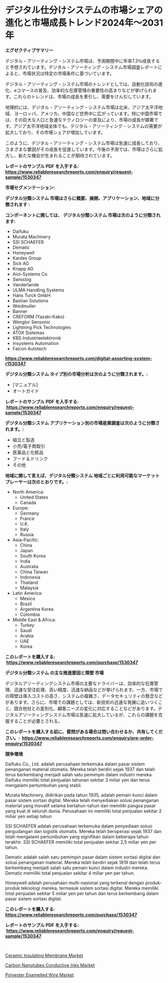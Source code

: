 <p><h1>デジタル仕分けシステムの市場シェアの進化と市場成長トレンド2024年〜2031年</h1></p><p><strong>エグゼクティブサマリー</strong></p>
<p><p>デジタル・アソーティング・システム市場は、予測期間中に年率7.3％成長すると予想されています。デジタル・アソーティング・システム市場調査レポートによると、市場状況は特定の市場条件に基づいています。</p><p>デジタル・アソーティング・システム市場のトレンドとしては、自動化技術の進化、eコマースの普及、効率的な在庫管理の重要性の高まりなどが挙げられます。これらのトレンドは、市場の成長を牽引し、需要をけん引しています。</p><p>地理的には、デジタル・アソーティング・システム市場は北米、アジア太平洋地域、ヨーロッパ、アメリカ、中国など世界中に広がっています。特に中国市場では、その巨大な人口と急速なテクノロジーの普及により、市場の成長が顕著です。アジア太平洋地域全体でも、デジタル・アソーティング・システムの需要が拡大しており、その市場シェアが増加しています。</p><p>このように、デジタル・アソーティング・システム市場は急速に成長しており、さまざまな要因がその成長を促進しています。今後の予測では、市場はさらに拡大し、新たな機会が生まれることが期待されています。</p></p>
<p><strong>レポートのサンプル PDF を入手する: <a href="https://www.reliableresearchreports.com/enquiry/request-sample/1530347">https://www.reliableresearchreports.com/enquiry/request-sample/1530347</a></strong></p>
<p><strong>市場セグメンテーション:</strong></p>
<p><strong> デジタル分類システム 市場はさらに概要、展開、アプリケーション、地域に分類されます :</strong></p>
<p><strong>コンポーネントに関しては、 デジタル分類システム 市場は次のように分類されます: &nbsp;</strong></p>
<p><ul><li>Daifuku</li><li>Murata Machinery</li><li>SSI SCHAEFER</li><li>Dematic</li><li>Honeywell</li><li>Kardex Group</li><li>Sick AG</li><li>Knapp AG</li><li>Aioi-Systems Co</li><li>Swisslog</li><li>Vanderlande</li><li>ULMA Handling Systems</li><li>Hans Turck GmbH</li><li>Bastian Solutions</li><li>Weidmuller</li><li>Banner</li><li>CREFORM (Yazaki-Kako)</li><li>Wenglor Sensonic</li><li>Lightning Pick Technologies</li><li>ATOX Sistemas</li><li>KBS Industrieelektronik</li><li>Insystems Automation</li><li>Falcon Autotech</li></ul></p>
<p><strong><a href="https://www.reliableresearchreports.com/digital-assorting-system-r1530347">https://www.reliableresearchreports.com/digital-assorting-system-r1530347</a></strong></p>
<p><strong> デジタル分類システム タイプ別の市場分析は次のように分類されます。:</strong></p>
<p><ul><li>[マニュアル]</li><li>オートガイド</li></ul></p>
<p><strong>レポートのサンプル PDF を入手する: &nbsp;<a href="https://www.reliableresearchreports.com/enquiry/request-sample/1530347">https://www.reliableresearchreports.com/enquiry/request-sample/1530347</a></strong></p>
<p><strong> デジタル分類システム アプリケーション別の市場産業調査は次のように分類されます。:</strong></p>
<p><ul><li>組立と製造</li><li>小売/電子商取引</li><li>医薬品と化粧品</li><li>フード＆ドリンク</li><li>その他</li></ul></p>
<p><strong>地域に関して言えば、デジタル分類システム 地域ごとに利用可能なマーケットプレーヤーは次のとおりです。:</strong></p>
<p><ul>
    <li>
        North America:
        <ul>
            <li>United States</li>
            <li>Canada</li>
        </ul>
    </li>
    <li>
        Europe:
        <ul>
            <li>Germany</li>
            <li>France</li>
            <li>U.K.</li>
            <li>Italy</li>
            <li>Russia</li>
        </ul>
    </li>
    <li>
        Asia-Pacific:
        <ul>
            <li>China</li>
            <li>Japan</li>
            <li>South Korea</li>
            <li>India</li>
            <li>Australia</li>
            <li>China Taiwan</li>
            <li>Indonesia</li>
            <li>Thailand</li>
            <li>Malaysia</li>
        </ul>
    </li>
    <li>
        Latin America:
        <ul>
            <li>Mexico</li>
            <li>Brazil</li>
            <li>Argentina Korea</li>
            <li>Colombia</li>
        </ul>
    </li>
    <li>
        Middle East & Africa:
        <ul>
            <li>Turkey</li>
            <li>Saudi</li>
            <li>Arabia</li>
            <li>UAE</li>
            <li>Korea</li>
        </ul>
    </li>
    </ul></p>
<p><strong>このレポートを購入する: &nbsp;<a href="https://www.reliableresearchreports.com/purchase/1530347">https://www.reliableresearchreports.com/purchase/1530347</a></strong></p>
<p><strong>デジタル分類システム の主な推進要因と障壁 市場</strong></p>
<p><p>デジタルアソーティングシステム市場の主要なドライバーは、効率的な在庫管理、迅速な受注処理、高い精度、迅速な納品などが挙げられます。一方、市場での障壁は導入コストの高さ、システムの複雑さ、データセキュリティの懸念などがあります。さらに、市場での課題としては、新技術の迅速な発展に追いつくこと、競合他社との差別化、顧客ニーズの変化に対応することなどがあります。デジタルアソーティングシステム市場は急速に拡大しているが、これらの課題を克服することが必要とされる。</p></p>
<p><strong>このレポートを購入する前に、質問がある場合は問い合わせるか、共有してください。:&nbsp; <a href="https://www.reliableresearchreports.com/enquiry/pre-order-enquiry/1530347">https://www.reliableresearchreports.com/enquiry/pre-order-enquiry/1530347</a></strong></p>
<p><strong>競争環境</strong></p>
<p><p>Daifuku Co., Ltd. adalah perusahaan terkemuka dalam pasar sistem penanganan material otomatis. Mereka telah berdiri sejak 1937 dan telah terus berkembang menjadi salah satu pemimpin dalam industri mereka. Daifuku memiliki total penjualan tahunan sekitar 3 miliar yen dan terus mengalami pertumbuhan yang stabil.</p><p>Murata Machinery, didirikan pada tahun 1935, adalah pemain kunci dalam pasar sistem sortasi digital. Mereka telah menyediakan solusi penanganan material yang inovatif selama bertahun-tahun dan memiliki pangsa pasar yang kuat di seluruh dunia. Perusahaan ini memiliki total penjualan sekitar 2 miliar yen setiap tahun</p><p>SSI SCHAEFER adalah perusahaan terkemuka dalam penyediaan solusi pergudangan dan logistik otomatis. Mereka telah beroperasi sejak 1937 dan telah mengalami pertumbuhan yang signifikan dalam beberapa tahun terakhir. SSI SCHAEFER memiliki total penjualan sekitar 2,5 miliar yen per tahun.</p><p>Dematic adalah salah satu pemimpin pasar dalam sistem sortasi digital dan solusi penanganan material. Mereka telah berdiri sejak 1819 dan telah terus berkembang menjadi salah satu pemain kunci dalam industri mereka. Dematic memiliki total penjualan sekitar 4 miliar yen per tahun.</p><p>Honeywell adalah perusahaan multi-nasional yang terkenal dengan produk-produk teknologi mereka, termasuk sistem sortasi digital. Mereka memiliki total penjualan sekitar 5 miliar yen per tahun dan terus berkembang dalam pasar sistem sortasi digital.</p></p>
<p><strong>このレポートを購入する: &nbsp; <a href="https://www.reliableresearchreports.com/purchase/1530347">https://www.reliableresearchreports.com/purchase/1530347</a></strong></p>
<p><strong>レポートのサンプル PDF を入手する: &nbsp;<a href="https://www.reliableresearchreports.com/enquiry/request-sample/1530347">https://www.reliableresearchreports.com/enquiry/request-sample/1530347</a></strong><strong></strong></p>
<p>&nbsp;</p>
<p><p><a href="https://www.linkedin.com/pulse/ceramic-insulating-membrane-market-comprehensive-report-fndqc?trackingId=NnulGFPPP7aD0RRRa3XtwA%3D%3D">Ceramic Insulating Membrane Market</a></p><p><a href="https://www.linkedin.com/pulse/carbon-nanotubes-conductive-inks-market-size-reflecting-d0zpc?trackingId=WQKj0Al99DzJEosKtwcqMQ%3D%3D">Carbon Nanotubes Conductive Inks Market</a></p><p><a href="https://www.linkedin.com/pulse/decoding-polyester-enamelled-wire-market-deep-dive-latest-g06dc?trackingId=Wyutpj1Y2%2B8hUtyBhUC%2FSA%3D%3D">Polyester Enamelled Wire Market</a></p></p>